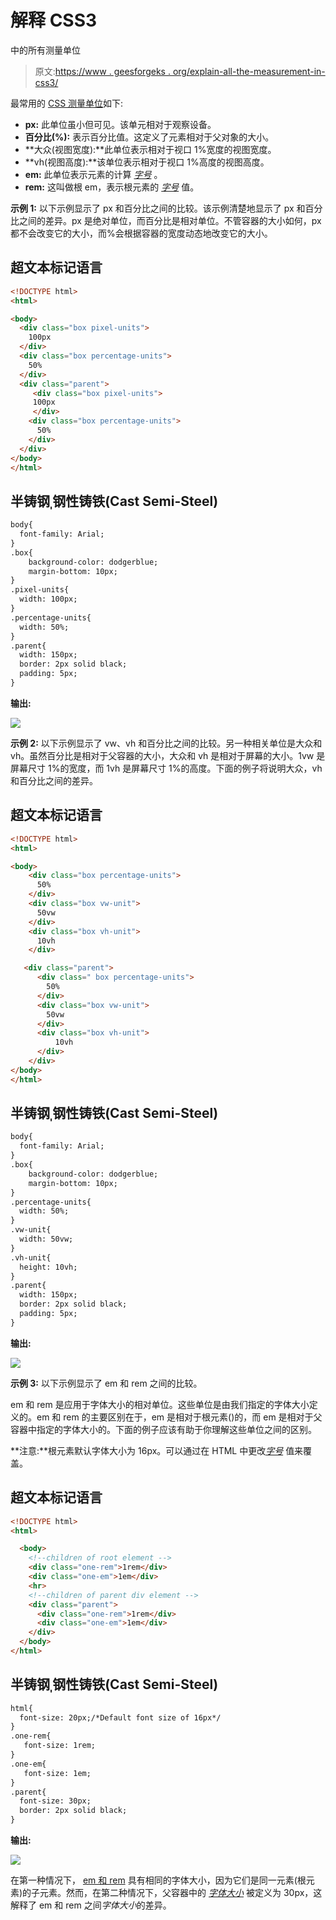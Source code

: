 # 解释 CSS3

中的所有测量单位

> 原文:[https://www . geesforgeks . org/explain-all-the-measurement-in-css3/](https://www.geeksforgeeks.org/explain-all-the-measurement-units-in-css3/)

最常用的 [CSS 测量单位](https://www.geeksforgeeks.org/css-units/)如下:

*   **px:** 此单位虽小但可见。该单元相对于观察设备。
*   **百分比(%):** 表示百分比值。这定义了元素相对于父对象的大小。
*   **大众(视图宽度):**此单位表示相对于视口 1%宽度的视图宽度。
*   **vh(视图高度):**该单位表示相对于视口 1%高度的视图高度。
*   **em:** 此单位表示元素的计算 [*字号*](https://www.geeksforgeeks.org/css-font-size-property/) 。
*   **rem:** 这叫做根 em，表示根元素的 [*字号*](https://www.geeksforgeeks.org/css-font-size-property/) 值。

**示例 1:** 以下示例显示了 px 和百分比之间的比较。该示例清楚地显示了 px 和百分比之间的差异。px 是绝对单位，而百分比是相对单位。不管容器的大小如何，px 都不会改变它的大小，而%会根据容器的宽度动态地改变它的大小。

## 超文本标记语言

```html
<!DOCTYPE html>
<html>

<body>
  <div class="box pixel-units">
    100px
  </div>
  <div class="box percentage-units">
    50%
  </div>
  <div class="parent">
     <div class="box pixel-units">
     100px
     </div>
    <div class="box percentage-units">
      50%
    </div>
  </div>
</body>
</html>
```

## 半铸钢ˌ钢性铸铁(Cast Semi-Steel)

```html
body{
  font-family: Arial;
}
.box{
    background-color: dodgerblue;
    margin-bottom: 10px;
}
.pixel-units{
  width: 100px;
}
.percentage-units{
  width: 50%;
}
.parent{
  width: 150px;
  border: 2px solid black;
  padding: 5px;
}
```

**输出:**

![](img/e3a3445ae05ce765f840ac6437cf775a.png)

**示例 2:** 以下示例显示了 vw、vh 和百分比之间的比较。另一种相关单位是大众和 vh。虽然百分比是相对于父容器的大小，大众和 vh 是相对于屏幕的大小。1vw 是屏幕尺寸 1%的宽度，而 1vh 是屏幕尺寸 1%的高度。下面的例子将说明大众，vh 和百分比之间的差异。

## 超文本标记语言

```html
<!DOCTYPE html>
<html>

<body>
    <div class="box percentage-units">
      50%
    </div>
    <div class="box vw-unit">
      50vw
    </div>
    <div class="box vh-unit">
      10vh
    </div>

   <div class="parent">
      <div class=" box percentage-units">
        50%
      </div>
      <div class="box vw-unit">
        50vw
      </div>
      <div class="box vh-unit">
          10vh
      </div>
    </div>
</body>
</html>
```

## 半铸钢ˌ钢性铸铁(Cast Semi-Steel)

```html
body{
  font-family: Arial;
}
.box{
    background-color: dodgerblue;
    margin-bottom: 10px;
}
.percentage-units{
  width: 50%;
}
.vw-unit{
  width: 50vw;
}
.vh-unit{
  height: 10vh;
}
.parent{
  width: 150px;
  border: 2px solid black;
  padding: 5px;
}
```

**输出:**

![](img/68e1085fabe314eb35a7637f7ea7350f.png)

**示例 3:** 以下示例显示了 em 和 rem 之间的比较。

em 和 rem 是应用于字体大小的相对单位。这些单位是由我们指定的字体大小定义的。em 和 rem 的主要区别在于，em 是相对于根元素()的，而 em 是相对于父容器中指定的字体大小的。下面的例子应该有助于你理解这些单位之间的区别。

**注意:**根元素默认字体大小为 16px。可以通过在 HTML 中更改[*字号*](https://www.geeksforgeeks.org/css-font-size-property/) 值来覆盖。

## 超文本标记语言

```html
<!DOCTYPE html>
<html>

  <body>
    <!--children of root element -->
    <div class="one-rem">1rem</div>
    <div class="one-em">1em</div>
    <hr>
    <!--children of parent div element -->
    <div class="parent">
      <div class="one-rem">1rem</div>
      <div class="one-em">1em</div>
    </div>
  </body>
</html>
```

## 半铸钢ˌ钢性铸铁(Cast Semi-Steel)

```html
html{
  font-size: 20px;/*Default font size of 16px*/
}
.one-rem{
   font-size: 1rem;
}
.one-em{
   font-size: 1em;
}
.parent{
  font-size: 30px;
  border: 2px solid black;
}
```

**输出:**

![](img/e3dbdb917624669bcecb8fe5485b622d.png)

在第一种情况下， [em 和 rem](https://www.geeksforgeeks.org/difference-between-em-and-rem-units-in-css/) 具有相同的字体大小，因为它们是同一元素(根元素)的子元素。然而，在第二种情况下，父容器中的 [*字体大小*](https://www.geeksforgeeks.org/css-font-size-property/) 被定义为 30px，这解释了 em 和 rem 之间*字体大小*的差异。